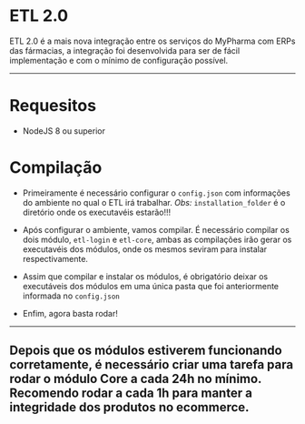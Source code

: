 # ETL 2.0
ETL 2.0 é a mais nova integração entre os serviços do MyPharma com ERPs das fármacias, a integração foi desenvolvida para ser de fácil implementação e com o mínimo de configuração possível.

---

# Requesitos
- NodeJS 8 ou superior

# Compilação
- Primeiramente é necessário configurar o `config.json` com informações do ambiente no qual o ETL irá trabalhar.
*Obs:* `installation_folder` é o diretório onde os executavéis estarão!!!

- Após configurar o ambiente, vamos compilar. É necessário compilar os dois módulo, `etl-login` e `etl-core`, ambas as compilações irão gerar os executavéis dos módulos, onde os mesmos seviram para instalar respectivamente.
- Assim que compilar e instalar os módulos, é obrigatório deixar os executáveis dos módulos em uma única pasta que foi anteriormente informada no `config.json`
- Enfim, agora basta rodar!

---
## Depois que os módulos estiverem funcionando corretamente, é necessário criar uma tarefa para rodar o módulo Core a cada 24h no mínimo. Recomendo rodar a cada 1h para manter a integridade dos produtos no ecommerce.